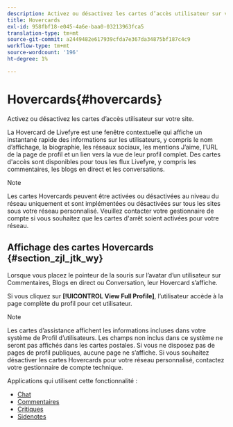 ```yaml
---
description: Activez ou désactivez les cartes d’accès utilisateur sur votre site.
title: Hovercards
exl-id: 958fbf18-e045-4a6e-baa0-03213963fca5
translation-type: tm+mt
source-git-commit: a2449482e617939cfda7e367da34875bf187c4c9
workflow-type: tm+mt
source-wordcount: '196'
ht-degree: 1%

---
```


# Hovercards{#hovercards}

Activez ou désactivez les cartes d’accès utilisateur sur votre site.

La Hovercard de Livefyre est une fenêtre contextuelle qui affiche un instantané rapide des informations sur les utilisateurs, y compris le nom d’affichage, la biographie, les réseaux sociaux, les mentions J’aime, l’URL de la page de profil et un lien vers la vue de leur profil complet. Des cartes d&#39;accès sont disponibles pour tous les flux Livefyre, y compris les commentaires, les blogs en direct et les conversations.

>[!NOTE]
>
>Les cartes Hovercards peuvent être activées ou désactivées au niveau du réseau uniquement et sont implémentées ou désactivées sur tous les sites sous votre réseau personnalisé. Veuillez contacter votre gestionnaire de compte si vous souhaitez que les cartes d&#39;arrêt soient activées pour votre réseau.

## Affichage des cartes Hovercards {#section_zjl_jtk_wy}

Lorsque vous placez le pointeur de la souris sur l’avatar d’un utilisateur sur Commentaires, Blogs en direct ou Conversation, leur Hovercard s’affiche.

Si vous cliquez sur **[!UICONTROL View Full Profile]**, l’utilisateur accède à la page complète du profil pour cet utilisateur.

>[!NOTE]
>
>Les cartes d’assistance affichent les informations incluses dans votre système de Profil d’utilisateurs. Les champs non inclus dans ce système ne seront pas affichés dans les cartes postales. Si vous ne disposez pas de pages de profil publiques, aucune page ne s’affiche. Si vous souhaitez désactiver les cartes Hovercards pour votre réseau personnalisé, contactez votre gestionnaire de compte technique.



Applications qui utilisent cette fonctionnalité :

* [Chat](/help/using/c-about-apps/c-chat-app/c-chat-app.md#c_chat_app)
* [Commentaires](/help/using/c-about-apps/c-comments/c-comments.md)
* [Critiques](/help/using/c-about-apps/c-reviews-app/c-reviews-app.md#c_reviews_app)
* [Sidenotes](/help/using/c-about-apps/c-sidenotes-app/c-sidenotes-app.md#c_sidenotes_app)
